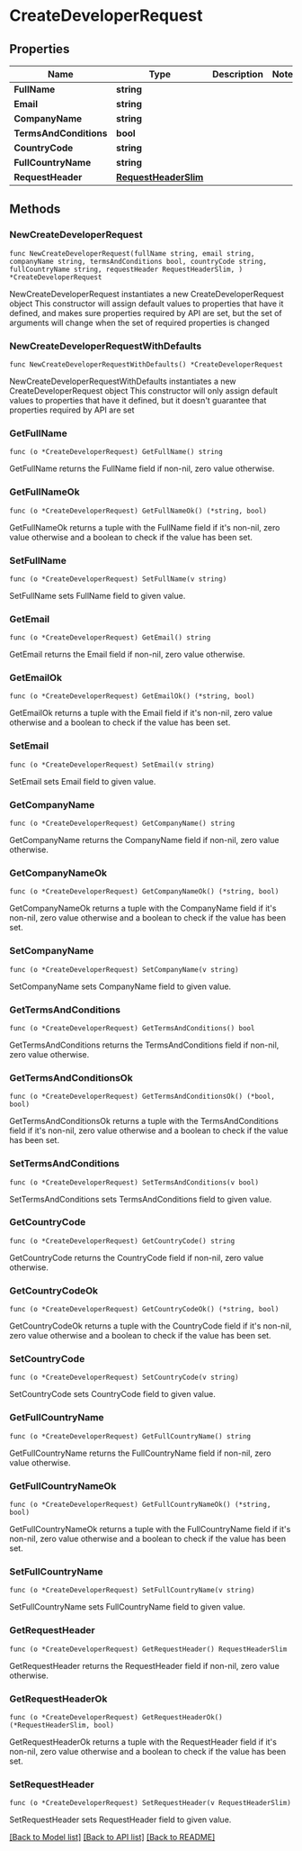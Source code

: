 # CreateDeveloperRequest

## Properties

Name | Type | Description | Notes
------------ | ------------- | ------------- | -------------
**FullName** | **string** |  | 
**Email** | **string** |  | 
**CompanyName** | **string** |  | 
**TermsAndConditions** | **bool** |  | 
**CountryCode** | **string** |  | 
**FullCountryName** | **string** |  | 
**RequestHeader** | [**RequestHeaderSlim**](RequestHeaderSlim.md) |  | 

## Methods

### NewCreateDeveloperRequest

`func NewCreateDeveloperRequest(fullName string, email string, companyName string, termsAndConditions bool, countryCode string, fullCountryName string, requestHeader RequestHeaderSlim, ) *CreateDeveloperRequest`

NewCreateDeveloperRequest instantiates a new CreateDeveloperRequest object
This constructor will assign default values to properties that have it defined,
and makes sure properties required by API are set, but the set of arguments
will change when the set of required properties is changed

### NewCreateDeveloperRequestWithDefaults

`func NewCreateDeveloperRequestWithDefaults() *CreateDeveloperRequest`

NewCreateDeveloperRequestWithDefaults instantiates a new CreateDeveloperRequest object
This constructor will only assign default values to properties that have it defined,
but it doesn't guarantee that properties required by API are set

### GetFullName

`func (o *CreateDeveloperRequest) GetFullName() string`

GetFullName returns the FullName field if non-nil, zero value otherwise.

### GetFullNameOk

`func (o *CreateDeveloperRequest) GetFullNameOk() (*string, bool)`

GetFullNameOk returns a tuple with the FullName field if it's non-nil, zero value otherwise
and a boolean to check if the value has been set.

### SetFullName

`func (o *CreateDeveloperRequest) SetFullName(v string)`

SetFullName sets FullName field to given value.


### GetEmail

`func (o *CreateDeveloperRequest) GetEmail() string`

GetEmail returns the Email field if non-nil, zero value otherwise.

### GetEmailOk

`func (o *CreateDeveloperRequest) GetEmailOk() (*string, bool)`

GetEmailOk returns a tuple with the Email field if it's non-nil, zero value otherwise
and a boolean to check if the value has been set.

### SetEmail

`func (o *CreateDeveloperRequest) SetEmail(v string)`

SetEmail sets Email field to given value.


### GetCompanyName

`func (o *CreateDeveloperRequest) GetCompanyName() string`

GetCompanyName returns the CompanyName field if non-nil, zero value otherwise.

### GetCompanyNameOk

`func (o *CreateDeveloperRequest) GetCompanyNameOk() (*string, bool)`

GetCompanyNameOk returns a tuple with the CompanyName field if it's non-nil, zero value otherwise
and a boolean to check if the value has been set.

### SetCompanyName

`func (o *CreateDeveloperRequest) SetCompanyName(v string)`

SetCompanyName sets CompanyName field to given value.


### GetTermsAndConditions

`func (o *CreateDeveloperRequest) GetTermsAndConditions() bool`

GetTermsAndConditions returns the TermsAndConditions field if non-nil, zero value otherwise.

### GetTermsAndConditionsOk

`func (o *CreateDeveloperRequest) GetTermsAndConditionsOk() (*bool, bool)`

GetTermsAndConditionsOk returns a tuple with the TermsAndConditions field if it's non-nil, zero value otherwise
and a boolean to check if the value has been set.

### SetTermsAndConditions

`func (o *CreateDeveloperRequest) SetTermsAndConditions(v bool)`

SetTermsAndConditions sets TermsAndConditions field to given value.


### GetCountryCode

`func (o *CreateDeveloperRequest) GetCountryCode() string`

GetCountryCode returns the CountryCode field if non-nil, zero value otherwise.

### GetCountryCodeOk

`func (o *CreateDeveloperRequest) GetCountryCodeOk() (*string, bool)`

GetCountryCodeOk returns a tuple with the CountryCode field if it's non-nil, zero value otherwise
and a boolean to check if the value has been set.

### SetCountryCode

`func (o *CreateDeveloperRequest) SetCountryCode(v string)`

SetCountryCode sets CountryCode field to given value.


### GetFullCountryName

`func (o *CreateDeveloperRequest) GetFullCountryName() string`

GetFullCountryName returns the FullCountryName field if non-nil, zero value otherwise.

### GetFullCountryNameOk

`func (o *CreateDeveloperRequest) GetFullCountryNameOk() (*string, bool)`

GetFullCountryNameOk returns a tuple with the FullCountryName field if it's non-nil, zero value otherwise
and a boolean to check if the value has been set.

### SetFullCountryName

`func (o *CreateDeveloperRequest) SetFullCountryName(v string)`

SetFullCountryName sets FullCountryName field to given value.


### GetRequestHeader

`func (o *CreateDeveloperRequest) GetRequestHeader() RequestHeaderSlim`

GetRequestHeader returns the RequestHeader field if non-nil, zero value otherwise.

### GetRequestHeaderOk

`func (o *CreateDeveloperRequest) GetRequestHeaderOk() (*RequestHeaderSlim, bool)`

GetRequestHeaderOk returns a tuple with the RequestHeader field if it's non-nil, zero value otherwise
and a boolean to check if the value has been set.

### SetRequestHeader

`func (o *CreateDeveloperRequest) SetRequestHeader(v RequestHeaderSlim)`

SetRequestHeader sets RequestHeader field to given value.



[[Back to Model list]](../README.md#documentation-for-models) [[Back to API list]](../README.md#documentation-for-api-endpoints) [[Back to README]](../README.md)


